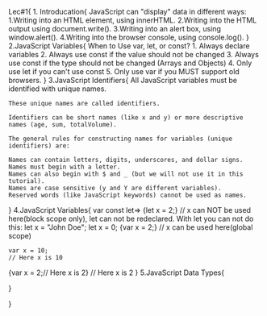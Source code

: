 Lec#1{
    1. Introducation{
        JavaScript can "display" data in different ways:
        1.Writing into an HTML element, using innerHTML.
        2.Writing into the HTML output using document.write().
        3.Writing into an alert box, using window.alert().
        4.Writing into the browser console, using console.log().
    }
   2.JavaScript Variables{
    When to Use var, let, or const?
    1. Always declare variables
    2. Always use const if the value should not be changed
    3. Always use const if the type should not be changed (Arrays and Objects)
    4. Only use let if you can't use const
    5. Only use var if you MUST support old browsers.
   }
   3.JavaScript Identifiers{
    All JavaScript variables must be identified with unique names.

    These unique names are called identifiers.

    Identifiers can be short names (like x and y) or more descriptive names (age, sum, totalVolume).

    The general rules for constructing names for variables (unique identifiers) are:

    Names can contain letters, digits, underscores, and dollar signs.
    Names must begin with a letter.
    Names can also begin with $ and _ (but we will not use it in this tutorial).
    Names are case sensitive (y and Y are different variables).
    Reserved words (like JavaScript keywords) cannot be used as names.
   }
   4.JavaScript Variables{
    var
    const
    let=>
    {let x = 2;} // x can NOT be used here(block scope only), let can not be redeclared.
    With let you can not do this:
    let x = "John Doe";
    let x = 0;
    {var x = 2;} // x can  be used here(global scope)

    var x = 10;
    // Here x is 10

{var x = 2;// Here x is 2}
    // Here x is 2
   }
   5.JavaScript Data Types{

   }

}